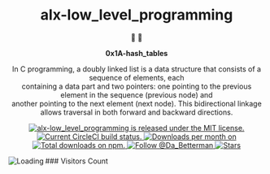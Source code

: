 
<h1 align="center">
 alx-low_level_programming
</h1>

<p align="center">
   📄 🚀
</p>

<p align="center">
  <strong>
    0x1A-hash_tables
  </strong>
</p>

<p align="center">
In C programming, a doubly linked list is a data structure that consists of a sequence of elements, each<br>containing a data part and two pointers: one pointing to the previous element in the sequence (previous node) and<br>another pointing to the next element (next node). This bidirectional linkage allows traversal in both forward and backward directions.
</p>
<p align="center">
  <a href="https://github.com/DaBetterman/alx-low_level_programming/LICENSE">
    <img src="https://img.shields.io/badge/license-MIT-blue.svg" alt="alx-low_level_programming is released under the MIT license." />
  </a>
  
  <a href="https://circleci.com/gh/DaBetterman/alx-low_level_programming">
    <img src="https://circleci.com/gh/gatsbyjs/gatsby.svg?style=shield" alt="Current CircleCI build status." />
  </a>
 
  <a href="https://github.com/DaBetterman/alx-low_level_programming/graphs/traffic">
   <img src="https://img.shields.io/npm/dm/gatsby.svg" alt="Downloads per month on " />
 </a>
  <a href="https://github.com/DaBetterman/alx-low_level_programming/graphs/traffic">
    <img src="https://img.shields.io/npm/dt/gatsby.svg" alt="Total downloads on npm." />
  </a>
  <a href="https://twitter.com/intent/follow?screen_name=Da_Betterman">
    <img src="https://img.shields.io/twitter/follow/Da_Betterman.svg?label=Follow%20@Da_Betterman" alt="Follow @Da_Betterman" />
  </a>
 
 <a href="https://img.shields.io/github/stars/DaBetterman/alx-low_level_programming?style=social">
  <img src="https://img.shields.io/github/stars/DaBetterman/alx-low_level_programming?style=social" alt="Stars" />
 </a>
</p>
### Visitors Count
<img align="left" src = "https://profile-counter.glitch.me/alx-low-level/count.svg" alt ="Loading">
